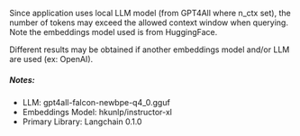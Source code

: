 Since application uses local LLM model (from GPT4All where n_ctx set), the number of tokens may exceed the allowed context window when querying. Note the embeddings model used is from HuggingFace.

Different results may be obtained if another embeddings model and/or LLM are used (ex: OpenAI).

##### Notes:
- LLM: gpt4all-falcon-newbpe-q4_0.gguf
- Embeddings Model: hkunlp/instructor-xl
- Primary Library: Langchain 0.1.0